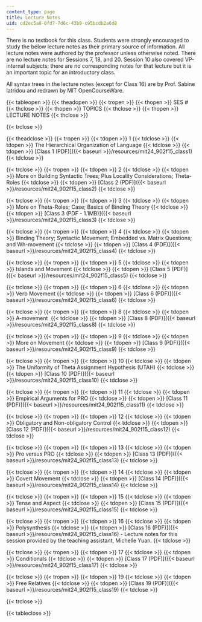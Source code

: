 ```yaml
---
content_type: page
title: Lecture Notes
uid: cd2ec5a8-0fd7-7d6c-43b9-c95bcdb2a6d8
---
```


There is no textbook for this class. Students were strongly encouraged to study the below lecture notes as their primary source of information. All lecture notes were authored by the professor unless otherwise noted. There are no lecture notes for Sessions 7, 18, and 20. Session 10 also covered VP-internal subjects; there are no corresponding notes for that lecture but it is an important topic for an introductory class.

All syntax trees in the lecture notes (except for Class 16) are by Prof. Sabine Iatridou and redrawn by MIT OpenCourseWare.

{{< tableopen >}}
{{< theadopen >}}
{{< tropen >}}
{{< thopen >}}
SES #
{{< thclose >}}
{{< thopen >}}
TOPICS
{{< thclose >}}
{{< thopen >}}
LECTURE NOTES
{{< thclose >}}

{{< trclose >}}

{{< theadclose >}}
{{< tropen >}}
{{< tdopen >}}
1
{{< tdclose >}}
{{< tdopen >}}
The Hierarchical Organization of Language
{{< tdclose >}}
{{< tdopen >}}
[Class 1 (PDF)]({{< baseurl >}}/resources/mit24_902f15_class1)
{{< tdclose >}}

{{< trclose >}}
{{< tropen >}}
{{< tdopen >}}
2
{{< tdclose >}}
{{< tdopen >}}
More on Building Syntactic Trees; Plus Locality Considerations; Theta-Roles
{{< tdclose >}}
{{< tdopen >}}
[Class 2 (PDF)]({{< baseurl >}}/resources/mit24_902f15_class2)
{{< tdclose >}}

{{< trclose >}}
{{< tropen >}}
{{< tdopen >}}
3
{{< tdclose >}}
{{< tdopen >}}
More on Theta-Roles; Case; Basics of Binding Theory
{{< tdclose >}}
{{< tdopen >}}
[Class 3 (PDF - 1.1MB)]({{< baseurl >}}/resources/mit24_902f15_class3)
{{< tdclose >}}

{{< trclose >}}
{{< tropen >}}
{{< tdopen >}}
4
{{< tdclose >}}
{{< tdopen >}}
Binding Theory; Syntactic Movement; Embedded vs. Matrix Questions; and Wh-movement
{{< tdclose >}}
{{< tdopen >}}
[Class 4 (PDF)]({{< baseurl >}}/resources/mit24_902f15_class4)
{{< tdclose >}}

{{< trclose >}}
{{< tropen >}}
{{< tdopen >}}
5
{{< tdclose >}}
{{< tdopen >}}
Islands and Movement
{{< tdclose >}}
{{< tdopen >}}
[Class 5 (PDF)]({{< baseurl >}}/resources/mit24_902f15_class5)
{{< tdclose >}}

{{< trclose >}}
{{< tropen >}}
{{< tdopen >}}
6
{{< tdclose >}}
{{< tdopen >}}
Verb Movement
{{< tdclose >}}
{{< tdopen >}}
[Class 6 (PDF)]({{< baseurl >}}/resources/mit24_902f15_class6)
{{< tdclose >}}

{{< trclose >}}
{{< tropen >}}
{{< tdopen >}}
8
{{< tdclose >}}
{{< tdopen >}}
A-movement 
{{< tdclose >}}
{{< tdopen >}}
[Class 8 (PDF)]({{< baseurl >}}/resources/mit24_902f15_class8)
{{< tdclose >}}

{{< trclose >}}
{{< tropen >}}
{{< tdopen >}}
9
{{< tdclose >}}
{{< tdopen >}}
More on Movement
{{< tdclose >}}
{{< tdopen >}}
[Class 9 (PDF)]({{< baseurl >}}/resources/mit24_902f15_class9)
{{< tdclose >}}

{{< trclose >}}
{{< tropen >}}
{{< tdopen >}}
10
{{< tdclose >}}
{{< tdopen >}}
The Uniformity of Theta Assignment Hypothesis (UTAH)
{{< tdclose >}}
{{< tdopen >}}
[Class 10 (PDF)]({{< baseurl >}}/resources/mit24_902f15_class10)
{{< tdclose >}}

{{< trclose >}}
{{< tropen >}}
{{< tdopen >}}
11
{{< tdclose >}}
{{< tdopen >}}
Empirical Arguments for PRO
{{< tdclose >}}
{{< tdopen >}}
[Class 11 (PDF)]({{< baseurl >}}/resources/mit24_902f15_class11)
{{< tdclose >}}

{{< trclose >}}
{{< tropen >}}
{{< tdopen >}}
12
{{< tdclose >}}
{{< tdopen >}}
Obligatory and Non-obligatory Control
{{< tdclose >}}
{{< tdopen >}}
[Class 12 (PDF)]({{< baseurl >}}/resources/mit24_902f15_class12)
{{< tdclose >}}

{{< trclose >}}
{{< tropen >}}
{{< tdopen >}}
13
{{< tdclose >}}
{{< tdopen >}}
Pro versus PRO
{{< tdclose >}}
{{< tdopen >}}
[Class 13 (PDF)]({{< baseurl >}}/resources/mit24_902f15_class13)
{{< tdclose >}}

{{< trclose >}}
{{< tropen >}}
{{< tdopen >}}
14
{{< tdclose >}}
{{< tdopen >}}
Covert Movement
{{< tdclose >}}
{{< tdopen >}}
[Class 14 (PDF)]({{< baseurl >}}/resources/mit24_902f15_class14)
{{< tdclose >}}

{{< trclose >}}
{{< tropen >}}
{{< tdopen >}}
15
{{< tdclose >}}
{{< tdopen >}}
Tense and Aspect
{{< tdclose >}}
{{< tdopen >}}
[Class 15 (PDF)]({{< baseurl >}}/resources/mit24_902f15_class15)
{{< tdclose >}}

{{< trclose >}}
{{< tropen >}}
{{< tdopen >}}
16
{{< tdclose >}}
{{< tdopen >}}
Polysynthesis
{{< tdclose >}}
{{< tdopen >}}
[Class 16 (PDF)]({{< baseurl >}}/resources/mit24_902f15_class16) - Lecture notes for this session provided by the teaching assistant, Michelle Yuan.
{{< tdclose >}}

{{< trclose >}}
{{< tropen >}}
{{< tdopen >}}
17
{{< tdclose >}}
{{< tdopen >}}
Conditionals
{{< tdclose >}}
{{< tdopen >}}
[Class 17 (PDF)]({{< baseurl >}}/resources/mit24_902f15_class17)
{{< tdclose >}}

{{< trclose >}}
{{< tropen >}}
{{< tdopen >}}
19
{{< tdclose >}}
{{< tdopen >}}
Free Relatives
{{< tdclose >}}
{{< tdopen >}}
[Class 19 (PDF)]({{< baseurl >}}/resources/mit24_902f15_class19)
{{< tdclose >}}

{{< trclose >}}

{{< tableclose >}}